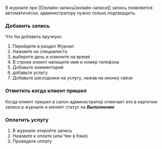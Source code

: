 В журнале при [[Онлайн-запись|онлайн-записи]] запись появляется автоматически, администратору нужно только подтвердить.



### Добавить запись
Что бы добавить вручную:
1. Перейдите в раздел Журнал
2. Нажмите на специалиста
3. выберите день и кликните на время
4. В строке клиент напишите имя и номер телефона
5. Добавьте комментарий
6. добавьте услугу
7. Добавьте расходники на услугу, нажав на иконку связи



### Отметить когда клиент пришел
Когда клиент пришел в салон администратор отмечает это в карточки записи в журнале и меняет статус на **_Выполнение_**

### Оплатить услугу
1. В журнале откройте запись
2. Нажмите к оплате (или Чек в бэке)
3. Проведите оплату
